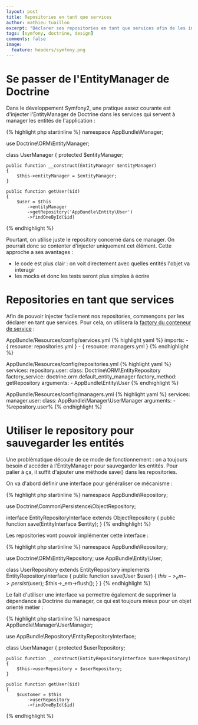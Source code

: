 ```yaml
---
layout: post
title: Repositories en tant que services
author: mathieu_tuaillon
excerpt: "Déclarer ses repositories en tant que services afin de les injecter permet d'obtenir un code plus clair et plus simple à tester."
tags: [symfony, doctrine, design]
comments: false
image:
  feature: headers/symfony.png
---
```


# Se passer de l'EntityManager de Doctrine

Dans le développement Symfony2, une pratique assez courante est d'injecter l'EntityManager de Doctrine dans les services qui servent à manager les entités de l'application :

{% highlight php startinline %}
namespace AppBundle\Manager;

use Doctrine\ORM\EntityManager;

class UserManager
{
    protected $entityManager;

    public function __construct(EntityManager $entityManager)
    {
        $this->entityManager = $entityManager;
    }

    public function getUser($id)
    {
        $user = $this
            ->entityManager
            ->getRepository('AppBundle\Entity\User')
            ->findOneById($id)
{% endhighlight %}

Pourtant, on utilise juste le repository concerné dans ce manager. On pourrait donc se contenter d'injecter uniquement cet élément.
Cette approche a ses avantages :

* le code est plus clair : on voit directement avec quelles entités l'objet va interagir
* les mocks et donc les tests seront plus simples à écrire

# Repositories en tant que services

Afin de pouvoir injecter facilement nos repositories, commençons par les déclarer en tant que services. Pour cela, on utilisera la [factory du conteneur de service](http://symfony.com/doc/current/components/dependency_injection/factories.html) :

AppBundle/Resources/config/services.yml
{% highlight yaml %}
imports:
    - { resource: repositories.yml }
    - { resource: managers.yml }
{% endhighlight %}

AppBundle/Resources/config/repositories.yml
{% highlight yaml %}
services:
    repository.user:
        class: Doctrine\ORM\EntityRepository
        factory_service: doctrine.orm.default_entity_manager
        factory_method: getRepository
        arguments:
            - AppBundle\Entity\User
{% endhighlight %}

AppBundle/Resources/config/managers.yml
{% highlight yaml %}
services:
    manager.user:
        class: AppBundle\Manager\UserManager
        arguments:
            - %repository.user%
{% endhighlight %}

# Utiliser le repository pour sauvegarder les entités

Une problèmatique découle de ce mode de fonctionnement : on a toujours besoin d'accéder à l'EntityManager pour sauvegarder les entités. Pour palier à ça, il suffit d'ajouter une méthode save() dans les repositories.

On va d'abord définir une interface pour généraliser ce mécanisme :

{% highlight php startinline %}
namespace AppBundle\Repository;

use Doctrine\Common\Persistence\ObjectRepository;

interface EntityRepositoryInterface extends ObjectRepository
{
    public function save(EntityInterface $entity);
}
{% endhighlight %}

Les repositories vont pouvoir implémenter cette interface :

{% highlight php startinline %}
namespace AppBundle\Repository;

use Doctrine\ORM\EntityRepository;
use AppBundle\Entity\User;

class UserRepository extends EntityRepository implements EntityRepositoryInterface
{
    public function save(User $user)
    {
        $this->_em->persist($user);
        $this->_em->flush();
    }
}
{% endhighlight %}

Le fait d'utiliser une interface va permettre également de supprimer la dépendance à Doctrine du manager, ce qui est toujours mieux pour un objet orienté métier :

{% highlight php startinline %}
namespace AppBundle\Manager\UserManager;

use AppBundle\Repository\EntityRepositoryInterface;

class UserManager
{
    protected $userRepository;

    public function __construct(EntityRepositoryInterface $userRepository)
    {
        $this->userRepository = $userRepository;
    }

    public function getUser($id)
    {
        $customer = $this
            ->userRepository
            ->findOneById($id)
{% endhighlight %}
